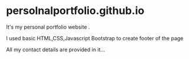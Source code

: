 # persolnalportfolio.github.io
It's my personal portfolio website . 

I used basic HTML,CSS,Javascript
Bootstrap to create footer of the page


All my contact details are provided in it...
